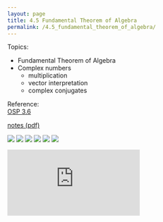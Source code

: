 ```yaml
---
layout: page
title: 4.5 Fundamental Theorem of Algebra
permalink: /4.5_fundamental_theorem_of_algebra/
---
```


Topics: 
- Fundamental Theorem of Algebra
- Complex numbers
    - multiplication
    - vector interpretation
    - complex conjugates


Reference:  
[OSP 3.6](https://openstax.org/books/precalculus/pages/3-6-zeros-of-polynomial-functions)  

[notes (pdf)](PCHA_4.5_FundamentalTheoremOfAlgebra.pdf)

![](0.png)
![](1.png)
![](2.png)
![](3.png)
![](4.png)
![](5.png)

<iframe class="video" src="https://www.youtube.com/embed/CAd34XrEKRM" title="YouTube video player" frameborder="0" allow="accelerometer; autoplay; clipboard-write; encrypted-media; gyroscope; picture-in-picture" allowfullscreen></iframe>
